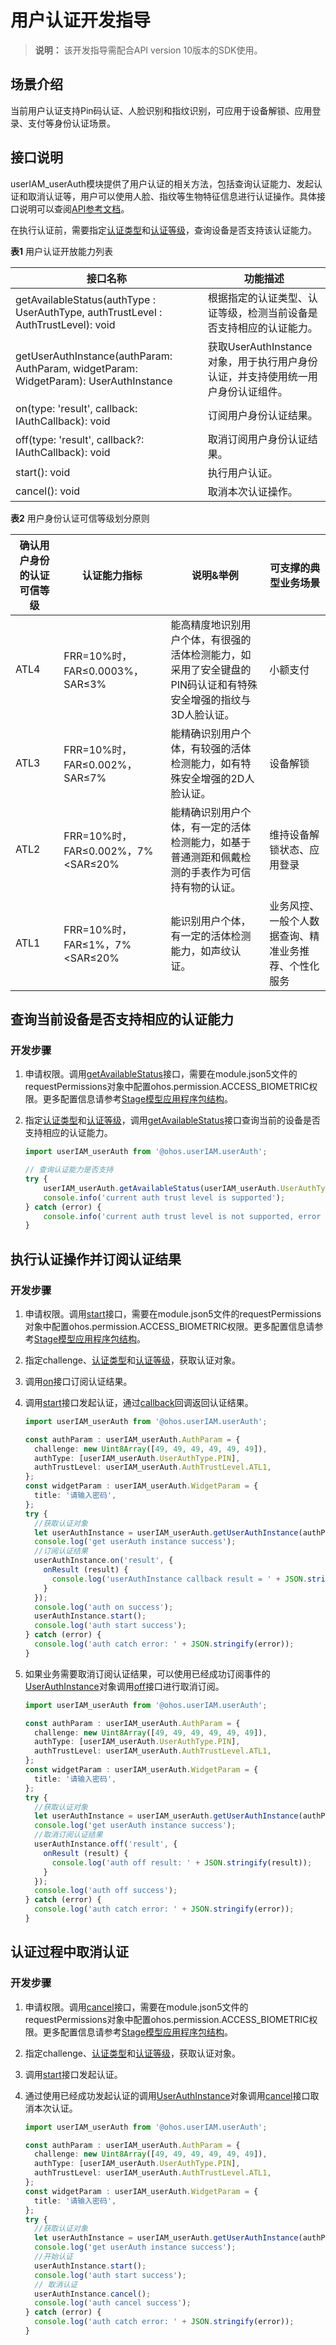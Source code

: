 # 用户认证开发指导

> **说明：**
> 该开发指导需配合API version 10版本的SDK使用。

## 场景介绍

当前用户认证支持Pin码认证、人脸识别和指纹识别，可应用于设备解锁、应用登录、支付等身份认证场景。

## 接口说明

userIAM_userAuth模块提供了用户认证的相关方法，包括查询认证能力、发起认证和取消认证等，用户可以使用人脸、指纹等生物特征信息进行认证操作。具体接口说明可以查阅[API参考文档](../reference/apis/js-apis-useriam-userauth.md)。

在执行认证前，需要指定[认证类型](../reference/apis/js-apis-useriam-userauth.md#userauthtype8)和[认证等级](../reference/apis/js-apis-useriam-userauth.md#authtrustlevel8)，查询设备是否支持该认证能力。

**表1** 用户认证开放能力列表

| 接口名称    | 功能描述                |
| ---------- | ----------------------- |
| getAvailableStatus(authType : UserAuthType, authTrustLevel : AuthTrustLevel): void | 根据指定的认证类型、认证等级，检测当前设备是否支持相应的认证能力。 |
| getUserAuthInstance(authParam: AuthParam, widgetParam: WidgetParam): UserAuthInstance | 获取UserAuthInstance对象，用于执行用户身份认证，并支持使用统一用户身份认证组件。 |
| on(type: 'result', callback: IAuthCallback): void | 订阅用户身份认证结果。 |
| off(type: 'result', callback?: IAuthCallback): void | 取消订阅用户身份认证结果。 |
| start(): void | 执行用户认证。        |
| cancel(): void | 取消本次认证操作。    |

**表2** 用户身份认证可信等级划分原则

| 确认用户身份的认证可信等级 | 认证能力指标                      | 说明&举例                                                    | 可支撑的典型业务场景                                 |
| -------------------------- | --------------------------------- | ------------------------------------------------------------ | ---------------------------------------------------- |
| ATL4                       | FRR=10%时，FAR≤0.0003%，SAR≤3%    | 能高精度地识别用户个体，有很强的活体检测能力，如采用了安全键盘的PIN码认证和有特殊安全增强的指纹与3D人脸认证。 | 小额支付                                             |
| ATL3                       | FRR=10%时，FAR≤0.002%，SAR≤7%     | 能精确识别用户个体，有较强的活体检测能力，如有特殊安全增强的2D人脸认证。 | 设备解锁                                             |
| ATL2                       | FRR=10%时，FAR≤0.002%，7%<SAR≤20% | 能精确识别用户个体，有一定的活体检测能力，如基于普通测距和佩戴检测的手表作为可信持有物的认证。 | 维持设备解锁状态、应用登录                           |
| ATL1                       | FRR=10%时，FAR≤1%，7%<SAR≤20%     | 能识别用户个体，有一定的活体检测能力，如声纹认证。           | 业务风控、一般个人数据查询、精准业务推荐、个性化服务 |


## 查询当前设备是否支持相应的认证能力

### 开发步骤

1. 申请权限。调用[getAvailableStatus](../reference/apis/js-apis-useriam-userauth.md#useriam_userauthgetavailablestatus9)接口，需要在module.json5文件的requestPermissions对象中配置ohos.permission.ACCESS_BIOMETRIC权限。更多配置信息请参考[Stage模型应用程序包结构](../quick-start/module-configuration-file.md)。

2. 指定[认证类型](../reference/apis/js-apis-useriam-userauth.md#userauthtype8)和[认证等级](../reference/apis/js-apis-useriam-userauth.md#authtrustlevel8)，调用[getAvailableStatus](../reference/apis/js-apis-useriam-userauth.md#useriam_userauthgetavailablestatus9)接口查询当前的设备是否支持相应的认证能力。

    ```ts
    import userIAM_userAuth from '@ohos.userIAM.userAuth';
    
    // 查询认证能力是否支持
    try {
        userIAM_userAuth.getAvailableStatus(userIAM_userAuth.UserAuthType.FACE, userIAM_userAuth.AuthTrustLevel.ATL1);
        console.info('current auth trust level is supported');
    } catch (error) {
        console.info('current auth trust level is not supported, error = ' + error);
    }
    ```

## 执行认证操作并订阅认证结果

### 开发步骤

1. 申请权限。调用[start](../reference/apis/js-apis-useriam-userauth.md#start10)接口，需要在module.json5文件的requestPermissions对象中配置ohos.permission.ACCESS_BIOMETRIC权限。更多配置信息请参考[Stage模型应用程序包结构](../quick-start/module-configuration-file.md)。

2. 指定challenge、[认证类型](../reference/apis/js-apis-useriam-userauth.md#userauthtype8)和[认证等级](../reference/apis/js-apis-useriam-userauth.md#authtrustlevel8)，获取认证对象。

3. 调用[on](../reference/apis/js-apis-useriam-userauth.md#on10)接口订阅认证结果。

4. 调用[start](../reference/apis/js-apis-useriam-userauth.md#start10)接口发起认证，通过[callback](../reference/apis/js-apis-useriam-userauth.md#callback10)回调返回认证结果。

    ```ts
    import userIAM_userAuth from '@ohos.userIAM.userAuth';
    
    const authParam : userIAM_userAuth.AuthParam = {
      challenge: new Uint8Array([49, 49, 49, 49, 49, 49]),
      authType: [userIAM_userAuth.UserAuthType.PIN],
      authTrustLevel: userIAM_userAuth.AuthTrustLevel.ATL1,
    };
    const widgetParam : userIAM_userAuth.WidgetParam = {
      title: '请输入密码',
    };
    try {
      //获取认证对象
      let userAuthInstance = userIAM_userAuth.getUserAuthInstance(authParam, widgetParam);
      console.log('get userAuth instance success');
      //订阅认证结果
      userAuthInstance.on('result', {
        onResult (result) {
          console.log('userAuthInstance callback result = ' + JSON.stringify(result));
        }
      });
      console.log('auth on success');
      userAuthInstance.start();
      console.log('auth start success');
    } catch (error) {
      console.log('auth catch error: ' + JSON.stringify(error));
    }
    ```

5. 如果业务需要取消订阅认证结果，可以使用已经成功订阅事件的[UserAuthInstance](../reference/apis/js-apis-useriam-userauth.md#userauthinstance10)对象调用[off](../reference/apis/js-apis-useriam-userauth.md#off10)接口进行取消订阅。

   ```ts
   import userIAM_userAuth from '@ohos.userIAM.userAuth';
   
   const authParam : userIAM_userAuth.AuthParam = {
     challenge: new Uint8Array([49, 49, 49, 49, 49, 49]),
     authType: [userIAM_userAuth.UserAuthType.PIN],
     authTrustLevel: userIAM_userAuth.AuthTrustLevel.ATL1,
   };
   const widgetParam : userIAM_userAuth.WidgetParam = {
     title: '请输入密码',
   };
   try {
     //获取认证对象
     let userAuthInstance = userIAM_userAuth.getUserAuthInstance(authParam, widgetParam);
     console.log('get userAuth instance success');
     //取消订阅认证结果
     userAuthInstance.off('result', {
       onResult (result) {
         console.log('auth off result: ' + JSON.stringify(result));
       }
     });
     console.log('auth off success');
   } catch (error) {
     console.log('auth catch error: ' + JSON.stringify(error));
   }
   ```

## 认证过程中取消认证

### 开发步骤

1. 申请权限。调用[cancel](../reference/apis/js-apis-useriam-userauth.md#cancel10)接口，需要在module.json5文件的requestPermissions对象中配置ohos.permission.ACCESS_BIOMETRIC权限。更多配置信息请参考[Stage模型应用程序包结构](../quick-start/module-configuration-file.md)。

2. 指定challenge、[认证类型](../reference/apis/js-apis-useriam-userauth.md#userauthtype8)和[认证等级](../reference/apis/js-apis-useriam-userauth.md#authtrustlevel8)，获取认证对象。

3. 调用[start](../reference/apis/js-apis-useriam-userauth.md#start10)接口发起认证。

4. 通过使用已经成功发起认证的调用[UserAuthInstance](../reference/apis/js-apis-useriam-userauth.md#userauthinstance10)对象调用[cancel](../reference/apis/js-apis-useriam-userauth.md#cancel10)接口取消本次认证。

    ```ts
    import userIAM_userAuth from '@ohos.userIAM.userAuth';
    
    const authParam : userIAM_userAuth.AuthParam = {
      challenge: new Uint8Array([49, 49, 49, 49, 49, 49]),
      authType: [userIAM_userAuth.UserAuthType.PIN],
      authTrustLevel: userIAM_userAuth.AuthTrustLevel.ATL1,
    };
    const widgetParam : userIAM_userAuth.WidgetParam = {
      title: '请输入密码',
    };
    try {
      //获取认证对象
      let userAuthInstance = userIAM_userAuth.getUserAuthInstance(authParam, widgetParam);
      console.log('get userAuth instance success');
      //开始认证
      userAuthInstance.start();
      console.log('auth start success');
      // 取消认证
      userAuthInstance.cancel();
      console.log('auth cancel success');
    } catch (error) {
      console.log('auth catch error: ' + JSON.stringify(error));
    }
    ```
